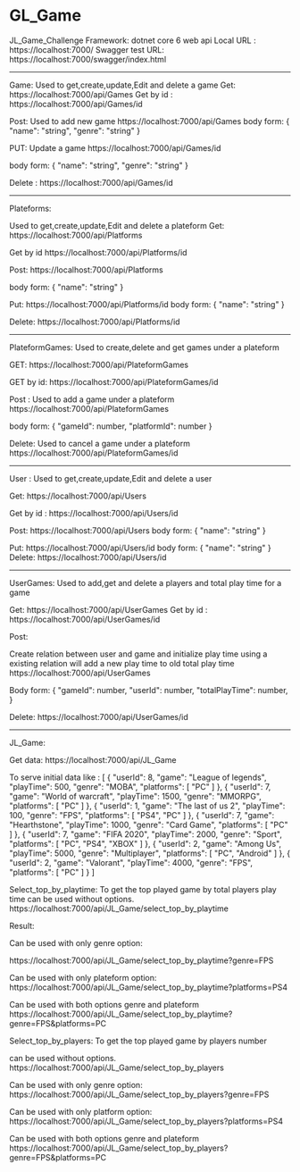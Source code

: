 # GL_Game
JL_Game_Challenge
Framework: dotnet core 6 web api
Local URL : https://localhost:7000/
Swagger test URL: https://localhost:7000/swagger/index.html

---------------------------------------------------------------------------------------
Game:
Used to get,create,update,Edit and delete a game
Get:
https://localhost:7000/api/Games
Get by id :
https://localhost:7000/api/Games/id

Post:
Used to add new game
https://localhost:7000/api/Games
body form:
{
  "name": "string",
  "genre": "string"
}

PUT:
Update a game
https://localhost:7000/api/Games/id
	
body form:
{
  "name": "string",
  "genre": "string"
}

Delete :
https://localhost:7000/api/Games/id



---------------------------------------------------------------------------------------

Plateforms:
 
Used to get,create,update,Edit and delete a plateform
Get:
https://localhost:7000/api/Platforms

Get by id
https://localhost:7000/api/Platforms/id

Post:
https://localhost:7000/api/Platforms

body form:
{
  "name": "string"
}

Put:
https://localhost:7000/api/Platforms/id
body form:
{
  "name": "string"
}

Delete:
https://localhost:7000/api/Platforms/id

---------------------------------------------------------------------------------------
PlateformGames:
Used to create,delete and get games under a plateform
 
GET:
https://localhost:7000/api/PlateformGames

GET by id:
https://localhost:7000/api/PlateformGames/id

Post :
Used to add a game under a plateform
https://localhost:7000/api/PlateformGames

body form:
{
  "gameId": number,
  "platformId": number
}

Delete:
Used to cancel a game under a plateform
https://localhost:7000/api/PlateformGames/id

---------------------------------------------------------------------------------------
User :
 Used to get,create,update,Edit and delete a user
 
Get:
https://localhost:7000/api/Users

Get by id :
https://localhost:7000/api/Users/id

Post:
https://localhost:7000/api/Users
body form:
{
  "name": "string"
}


Put:
https://localhost:7000/api/Users/id
body form:
{
  "name": "string"
}
Delete:
https://localhost:7000/api/Users/id


---------------------------------------------------------------------------------------

UserGames:
Used to add,get and delete a players and total play time for a game
 
Get:
https://localhost:7000/api/UserGames
Get by id :
https://localhost:7000/api/UserGames/id

Post:

Create relation between user and game and initialize play time using a existing relation will add a new play time to old total play time
https://localhost:7000/api/UserGames

Body form:
   {
    "gameId": number,
    "userId": number,
    "totalPlayTime": number,
    }

Delete:
https://localhost:7000/api/UserGames/id






---------------------------------------------------------------------------------------


JL_Game:
 
Get data:
https://localhost:7000/api/JL_Game

To serve initial data like :
[
  {
    "userId": 8,
    "game": "League of legends",
    "playTime": 500,
    "genre": "MOBA",
    "platforms": [
      "PC"
    ]
  },
  {
    "userId": 7,
    "game": "World of warcraft",
    "playTime": 1500,
    "genre": "MMORPG",
    "platforms": [
      "PC"
    ]
  },
  {
    "userId": 1,
    "game": "The last of us 2",
    "playTime": 100,
    "genre": "FPS",
    "platforms": [
      "PS4",
      "PC"
    ]
  },
  {
    "userId": 7,
    "game": "Hearthstone",
    "playTime": 1000,
    "genre": "Card Game",
    "platforms": [
      "PC"
    ]
  },
  {
    "userId": 7,
    "game": "FIFA 2020",
    "playTime": 2000,
    "genre": "Sport",
    "platforms": [
      "PC",
      "PS4",
      "XBOX"
    ]
  },
  {
    "userId": 2,
    "game": "Among Us",
    "playTime": 5000,
    "genre": "Multiplayer",
    "platforms": [
      "PC",
      "Android"
    ]
  },
  {
    "userId": 2,
    "game": "Valorant",
    "playTime": 4000,
    "genre": "FPS",
    "platforms": [
      "PC"
    ]
  }
]


Select_top_by_playtime:
To get the top played game by total players play time
 can be used without options. 
https://localhost:7000/api/JL_Game/select_top_by_playtime

Result:
 
Can be used with only genre option:

https://localhost:7000/api/JL_Game/select_top_by_playtime?genre=FPS


 

Can be used with only plateform option:
https://localhost:7000/api/JL_Game/select_top_by_playtime?platforms=PS4




 

Can be used with both options genre and plateform
https://localhost:7000/api/JL_Game/select_top_by_playtime?genre=FPS&platforms=PC

 


Select_top_by_players:
To get the top played game by players number 

can be used without options. 
https://localhost:7000/api/JL_Game/select_top_by_players

 
Can be used with only genre option:
https://localhost:7000/api/JL_Game/select_top_by_players?genre=FPS


 

Can be used with only platform option:
https://localhost:7000/api/JL_Game/select_top_by_players?platforms=PS4


 

Can be used with both options genre and plateform
https://localhost:7000/api/JL_Game/select_top_by_players?genre=FPS&platforms=PC


 
